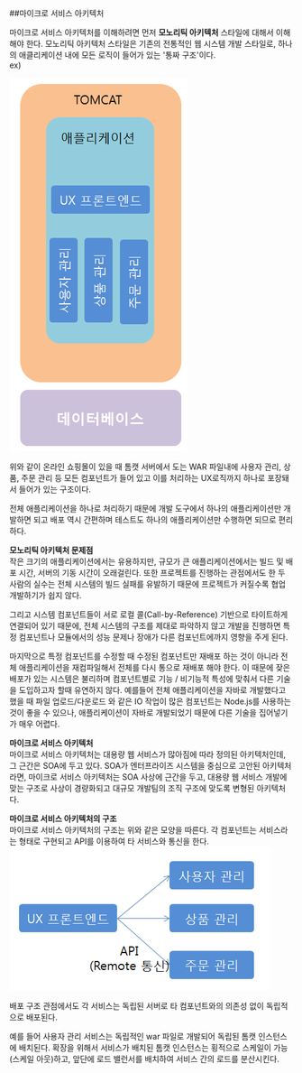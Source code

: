 ##마이크로 서비스 아키텍처

마이크로 서비스 아키텍처를 이해하려면 먼저 **모노리틱 아키텍처** 스타일에 대해서 이해해야 한다. 모노리틱 아키텍처 스타일은 기존의 전통적인 웹 시스템 개발 스타일로, 하나의 애클리케이션 내에 모든 로직이 들어가 있는 '통짜 구조'이다. <br> ex)

![](msa1.PNG)

위와 같이 온라인 쇼핑몰이 있을 때 톰캣 서버에서 도는 WAR 파일내에 사용자 관리, 상품, 주문 관리 등 모든 컴포넌트가 들어 있고 이를 처리하는 UX로직까지 하나로 포장돼서 들어가 있는 구조이다. 

전체 애플리케이션을 하나로 처리하기 때문에 개발 도구에서 하나의 애플리케이션만 개발하면 되고 배포 역시 간편하며 테스트도 하나의 애플리케이션만 수행하면 되므로 편리하다. 

**모노리틱 아키텍처 문제점**<br>
작은 크기의 애플리케이션에서는 유용하지만, 규모가 큰 애플리케이션에서는 빌드 및 배포 시간, 서버의 기동 시간이 오래걸린다. 또한 프로젝트를 진행하는 관점에서도 한 두 사람의 실수는 전체 시스템의 빌드 실패를 유발하기 때문에 프로젝트가 커질수록 협업 개발하기가 쉽지 않다. 

그리고 시스템 컴포넌트들이 서로 로컬 콜(Call-by-Reference) 기반으로 타이트하게 연결되어 있기 때문에, 전체 시스템의 구조를 제대로 파악하지 않고 개발을 진행하면 특정 컴포넌트나 모듈에서의 성능 문제나 장애가 다른 컴포넌트에까지 영향을 주게 된다.

마지막으로 특정 컴포넌트를 수정할 때 수정된 컴포넌트만 재배포 하는 것이 아니라 전체 애플리케이션을 재컴파일해서 전체를 다시 통으로 재배포 해야 한다. 이 때문에 잦은 배포가 있는 시스템은 불리하며 컴포넌트별로 기능 / 비기능적 특성에 맞춰서 다른 기술을 도입하고자 할때 유연하지 않다. 예를들어 전체 애플리케이션을 자바로 개발했다고 했을 때 파일 업로드/다운로드 와 같은 IO 작업이 많은 컴포넌트는 Node.js를 사용하는 것이 좋을 수 있으나, 애플리케이션이 자바로 개발되었기 때문에 다른 기술을 집어넣기가 매우 어렵다. 

**마이크로 서비스 아키텍처**<br>
마이크로 서비스 아키텍처는 대용량 웹 서비스가 많아짐에 따라 정의된 아키텍처인데, 그 근간은 SOA에 두고 있다. SOA가 엔터프라이즈 시스템을 중심으로 고안된 아키텍처라면, 마이크로 서비스 아키텍처는 SOA 사상에 근간을 두고, 대용량 웹 서비스 개발에 맞는 구조로 사상이 경량화되고 대규모 개발팀의 조직 구조에 맞도록 변형된 아키텍처다. 

**마이크로 서비스 아키텍처의 구조**<br>
마이크로 서비스 아키텍처의 구조는 위와 같은 모양을 따른다. 각 컴포넌트는 서비스라는 형태로 구현되고 API를 이용하여 타 서비스와 통신을 한다. <br>
![](msa2.PNG)

배포 구조 관점에서도 각 서비스는 독립된 서버로 타 컴포넌트와의 의존성 없이 독립적으로 배포된다. 

예를 들어 사용자 관리 서비스는 독립적인 war 파일로 개발되어 독립된 톰캣 인스턴스에 배치된다. 확장을 위해서 서비스가 배치된 톰캣 인스턴스는 횡적으로 스케일이 가능(스케일 아웃)하고, 앞단에 로드 밸런서를 배치하여 서비스 간의 로드를 분산시킨다. 

